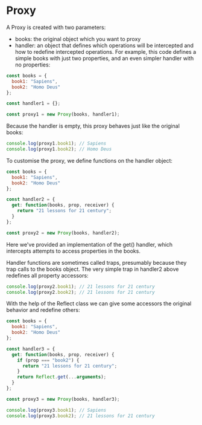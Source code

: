 # Proxy

A Proxy is created with two parameters:

- books: the original object which you want to proxy
- handler: an object that defines which operations will be intercepted and how to redefine intercepted operations.
  For example, this code defines a simple books with just two properties, and an even simpler handler with no properties:

```js
const books = {
  book1: "Sapiens",
  book2: "Homo Deus"
};

const handler1 = {};

const proxy1 = new Proxy(books, handler1);
```

Because the handler is empty, this proxy behaves just like the original books:

```js
console.log(proxy1.book1); // Sapiens
console.log(proxy1.book2); // Homo Deus
```

To customise the proxy, we define functions on the handler object:

```js
const books = {
  book1: "Sapiens",
  book2: "Homo Deus"
};

const handler2 = {
  get: function(books, prop, receiver) {
    return "21 lessons for 21 century";
  }
};

const proxy2 = new Proxy(books, handler2);
```

Here we've provided an implementation of the get() handler, which intercepts attempts to access properties in the books.

Handler functions are sometimes called traps, presumably because they trap calls to the books object. The very simple trap in handler2 above redefines all property accessors:

```js
console.log(proxy2.book1); // 21 lessons for 21 century
console.log(proxy2.book2); // 21 lessons for 21 century
```

With the help of the Reflect class we can give some accessors the original behavior and redefine others:

```js
const books = {
  book1: "Sapiens",
  book2: "Homo Deus"
};

const handler3 = {
  get: function(books, prop, receiver) {
    if (prop === "book2") {
      return "21 lessons for 21 century";
    }
    return Reflect.get(...arguments);
  }
};

const proxy3 = new Proxy(books, handler3);

console.log(proxy3.book1); // Sapiens
console.log(proxy3.book2); // 21 lessons for 21 century
```
